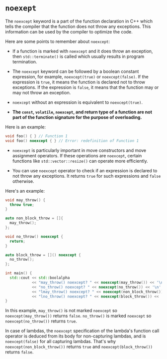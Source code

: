 # `noexept`

The `noexcept` keyword is a part of the function declaration in C++ which tells the compiler that the function does not throw any exceptions. This information can be used by the compiler to optimize the code. 

Here are some points to remember about `noexcept`:

- If a function is marked with `noexcept` and it does throw an exception, then `std::terminate()` is called which usually results in program termination.

- The `noexcept` keyword can be followed by a boolean constant expression, for example, `noexcept(true)` or `noexcept(false)`. If the expression is `true`, it means the function is declared not to throw exceptions. If the expression is `false`, it means that the function may or may not throw an exception.

- `noexcept` without an expression is equivalent to `noexcept(true)`.

- **The `const`, `volatile`, `noexcept`, and return type of a function are not part of the function signature for the purpose of overloading.**

Here is an example:

```cpp
void foo() { } // Function 1
void foo() noexcept { } // Error: redefinition of Function 1
```

- `noexcept` is particularly important in move constructors and move assignment operators. If these operations are `noexcept`, certain functions like `std::vector::resize()` can operate more efficiently. 

- You can use `noexcept` operator to check if an expression is declared to not throw any exceptions. It returns `true` for such expressions and `false` otherwise.

Here's an example:

```cpp
void may_throw() {
  throw true;
}

auto non_block_throw = []{
  may_throw();
};

void no_throw() noexcept {
  return;
}

auto block_throw = []() noexcept {
  no_throw();
};

int main() {
  std::cout << std::boolalpha
            << "may_throw() noexcept? " << noexcept(may_throw()) << '\n'
            << "no_throw() noexcept? " << noexcept(no_throw()) << '\n'
            << "lmay_throw() noexcept? " << noexcept(non_block_throw()) << '\n'
            << "lno_throw() noexcept? " << noexcept(block_throw()) << '\n';
}
```
In this example, `may_throw()` is not marked `noexcept` so `noexcept(may_throw())` returns `false`. `no_throw()` is marked `noexcept` so `noexcept(no_throw())` returns `true`.

In case of lambdas, the `noexcept` specification of the lambda's function call operator is deduced from its body for non-capturing lambdas, and is `noexcept(false)` for all capturing lambdas. That's why `noexcept(non_block_throw())` returns `true` and `noexcept(block_throw())` returns `false`.